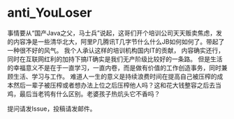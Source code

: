 # anti_YouLoser

事情要从“国产Java之父，马士兵”说起，这哥们开个培训公司天天贩卖焦虑，发的内容净是一些清华北大，阿里P几腾讯T几字节什么什么JB如何如何了。带起了一种很不好的风气。
我个人承认这样的培训机构国内IT的贡献， 内容确实还行，同时在互联网红利的加持下搞IT确实是我们无产阶级比较好的一条路。
但是生活的幸福意义不是在于一直学习，一直内卷，而是做有价值的工作创造事务，同时兼顾生活、学习与工作。
难道人一生的意义是持续浪费时间在提高自己被压榨的成本然后一辈子被压榨或者想办法上位之后压榨他人吗？这和花大钱整容之后去当鸡，最后当老鸨有什么区别。老婆孩子热炕头它不香吗？

提问请发Issue，投稿请发邮件。
